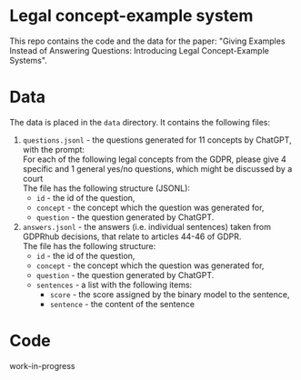 # Legal concept-example system

This repo contains the code and the data for the paper: "Giving Examples Instead of Answering Questions: 
Introducing Legal Concept-Example Systems".

# Data

The data is placed in the `data` directory. It contains the following files:

1. `questions.jsonl` - the questions generated for 11 concepts by ChatGPT, with the prompt:  <br/>
    For each of the following legal concepts from the GDPR, please give 4 specific and 1 general yes/no questions, which might be discussed by a court <br/>
    The file has the following structure (JSONL):
    * `id` - the id of the question,
    * `concept` - the concept which the question was generated for,
    * `question` - the question generated by ChatGPT.
2. `answers.jsonl` - the answers (i.e. individual sentences) taken from GDPRhub decisions, that relate to articles 44-46 of GDPR. <br/>
    The file has the following structure:
    * `id` - the id of the question,
    * `concept` - the concept which the question was generated for,
    * `question` - the question generated by ChatGPT.
    * `sentences` - a list with the following items:
        * `score` - the score assigned by the binary model to the sentence,
        * `sentence` - the content of the sentence


# Code

work-in-progress
